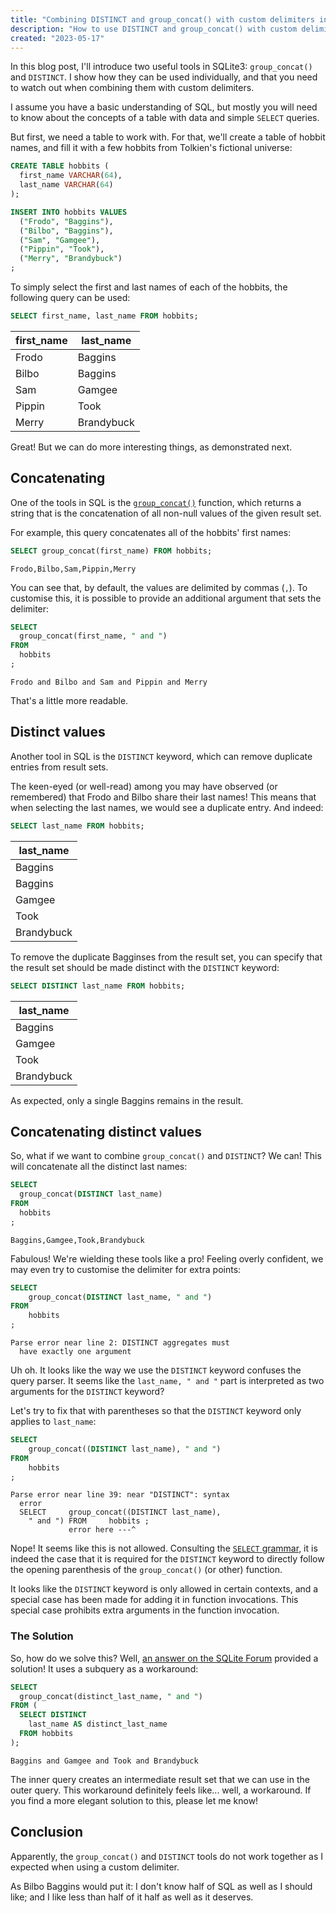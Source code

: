 ```yaml
---
title: "Combining DISTINCT and group_concat() with custom delimiters in SQLite3"
description: "How to use DISTINCT and group_concat() with custom delimiters in SQLite3."
created: "2023-05-17"
---
```


In this blog post, I'll introduce two useful tools in SQLite3: `group_concat()` and `DISTINCT`.
I show how they can be used individually, and that you need to watch out when combining them with custom delimiters.

I assume you have a basic understanding of SQL, but mostly you will need to know about the concepts of a table with data and simple `SELECT` queries.

But first, we need a table to work with.
For that, we'll create a table of hobbit names, and fill it with a few hobbits from Tolkien's fictional universe:

```sql
CREATE TABLE hobbits (
  first_name VARCHAR(64),
  last_name VARCHAR(64)
);

INSERT INTO hobbits VALUES
  ("Frodo", "Baggins"),
  ("Bilbo", "Baggins"),
  ("Sam", "Gamgee"),
  ("Pippin", "Took"),
  ("Merry", "Brandybuck")
;
```

To simply select the first and last names of each of the hobbits, the following query can be used:

```sql
SELECT first_name, last_name FROM hobbits;
```

| first_name | last_name  |
|------------|------------|
| Frodo      | Baggins    |
| Bilbo      | Baggins    |
| Sam        | Gamgee     |
| Pippin     | Took       |
| Merry      | Brandybuck |

Great! But we can do more interesting things, as demonstrated next.

## Concatenating
One of the tools in SQL is the [`group_concat()`](https://www.sqlite.org/lang_aggfunc.html#group_concat) function, which returns a string that is the concatenation of all non-null values of the given result set.

For example, this query concatenates all of the hobbits' first names:

```sql
SELECT group_concat(first_name) FROM hobbits;
```

```
Frodo,Bilbo,Sam,Pippin,Merry
```

You can see that, by default, the values are delimited by commas (`,`).
To customise this, it is possible to provide an additional argument that sets the delimiter:

```sql
SELECT
  group_concat(first_name, " and ")
FROM
  hobbits
;
```

```
Frodo and Bilbo and Sam and Pippin and Merry
```

That's a little more readable.

## Distinct values
Another tool in SQL is the `DISTINCT` keyword, which can remove duplicate entries from result sets.

The keen-eyed (or well-read) among you may have observed (or remembered) that Frodo and Bilbo share their last names!
This means that when selecting the last names, we would see a duplicate entry.
And indeed:

```sql
SELECT last_name FROM hobbits;
```

| last_name  |
|------------|
| Baggins    |
| Baggins    |
| Gamgee     |
| Took       |
| Brandybuck |

To remove the duplicate Bagginses from the result set, you can specify that the result set should be made distinct with the `DISTINCT` keyword:

```sql
SELECT DISTINCT last_name FROM hobbits;
```

| last_name  |
|------------|
| Baggins    |
| Gamgee     |
| Took       |
| Brandybuck |

As expected, only a single Baggins remains in the result.

## Concatenating distinct values
So, what if we want to combine `group_concat()` and `DISTINCT`?
We can!
This will concatenate all the distinct last names:

```sql
SELECT
  group_concat(DISTINCT last_name)
FROM
  hobbits
;
```

```
Baggins,Gamgee,Took,Brandybuck
```

Fabulous!
We're wielding these tools like a pro!
Feeling overly confident, we may even try to customise the delimiter for extra points:

```sql
SELECT
    group_concat(DISTINCT last_name, " and ")
FROM
    hobbits
;
```

```
Parse error near line 2: DISTINCT aggregates must
  have exactly one argument
```

Uh oh.
It looks like the way we use the `DISTINCT` keyword confuses the query parser.
It seems like the `last_name, " and "` part is interpreted as two arguments for the `DISTINCT` keyword?

Let's try to fix that with parentheses so that the `DISTINCT` keyword only applies to `last_name`:

```sql
SELECT
    group_concat((DISTINCT last_name), " and ")
FROM
    hobbits
;
```

```
Parse error near line 39: near "DISTINCT": syntax
  error
  SELECT     group_concat((DISTINCT last_name),
    " and ") FROM     hobbits ;
             error here ---^
```

Nope! It seems like this is not allowed.
Consulting the [`SELECT` grammar](https://www.sqlite.org/syntax/select-stmt.html), it is indeed the case that it is required for the `DISTINCT` keyword to directly follow the opening parenthesis of the `group_concat()` (or other) function.

It looks like the `DISTINCT` keyword is only allowed in certain contexts, and a special case has been made for adding it in function invocations.
This special case prohibits extra arguments in the function invocation.

### The Solution
So, how do we solve this?
Well, [an answer on the SQLite Forum](https://sqlite.org/forum/info/221c2926f5e6f155) provided a solution!
It uses a subquery as a workaround:

```sql
SELECT
  group_concat(distinct_last_name, " and ")
FROM (
  SELECT DISTINCT
    last_name AS distinct_last_name
  FROM hobbits
);
```

```
Baggins and Gamgee and Took and Brandybuck
```

The inner query creates an intermediate result set that we can use in the outer query.
This workaround definitely feels like... well, a workaround.
If you find a more elegant solution to this, please let me know!

## Conclusion
Apparently, the `group_concat()` and `DISTINCT` tools do not work together as I expected when using a custom delimiter.

As Bilbo Baggins would put it: I don't know half of SQL as well as I should like; and I like less than half of it half as well as it deserves.
